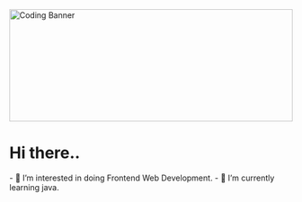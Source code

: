 <div style="object-fit:cover">
  <img src="https://www.epitech-it.es/wp-content/uploads/2022/07/danial-igdery-FCHlYvR5gJI-unsplash.jpg" alt="Coding Banner" style="width:100%; max-height:200px; object-fit:cover;">
</div>

<h1>Hi there..</h1>
- 👀 I’m interested in doing Frontend Web Development.
- 🌱 I’m currently learning java.
<!---
thejon07/thejon07 is a ✨ special ✨ repository because its `README.md` (this file) appears on your GitHub profile.
You can click the Preview link to take a look at your changes.
--->
